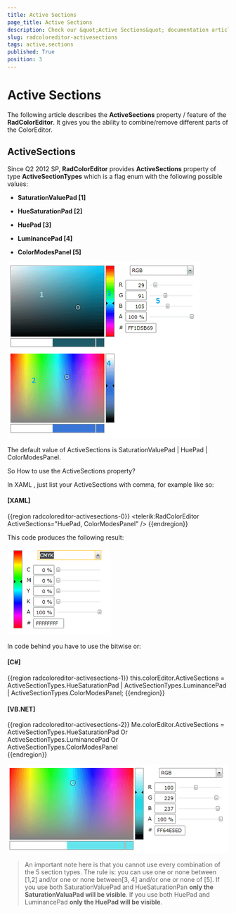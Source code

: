 ```yaml
---
title: Active Sections
page_title: Active Sections
description: Check our &quot;Active Sections&quot; documentation article for the RadColorEditor {{ site.framework_name }} control.
slug: radcoloreditor-activesections
tags: active,sections
published: True
position: 3
---
```


# Active Sections

The following article describes the __ActiveSections__ property / feature of the __RadColorEditor__. It gives you the ability to combine/remove different parts of the ColorEditor.

## ActiveSections

Since Q2 2012 SP, __RadColorEditor__ provides __ActiveSections__ property of type __ActiveSectionTypes__ which is a flag enum with the following possible values:        
			
* __SaturationValuePad [1]__

* __HueSaturationPad [2]__

* __HuePad [3]__

* __LuminancePad [4]__

* __ColorModesPanel [5]__

![active Sections](images/activeSections.png)

The default value of ActiveSections is SaturationValuePad | HuePad | ColorModesPanel.		

So How to use the ActiveSections property?		

In XAML , just list your ActiveSections with comma, for example like so:

#### __[XAML]__
{{region radcoloreditor-activesections-0}}
    <telerik:RadColorEditor  ActiveSections="HuePad, ColorModesPanel" />
{{endregion}}

This code produces the following result:

![active Sections 2](images/activeSections2.png)
    
In code behind you have to use the bitwise or:

#### __[C#]__
{{region radcoloreditor-activesections-1}}
    this.colorEditor.ActiveSections = ActiveSectionTypes.HueSaturationPad | ActiveSectionTypes.LuminancePad | ActiveSectionTypes.ColorModesPanel;
{{endregion}}
		
#### __[VB.NET]__
{{region radcoloreditor-activesections-2}}
    Me.colorEditor.ActiveSections = ActiveSectionTypes.HueSaturationPad Or ActiveSectionTypes.LuminancePad Or ActiveSectionTypes.ColorModesPanel		
{{endregion}}

![active Sections 3](images/activeSections3.png)

>An important note here is that you cannot use every combination of the 5 section types. The rule is: you can use one or none between [1,2] and/or one or none between[3, 4] and/or one or none of [5]. If you use both SaturationValuePad and HueSaturationPan __only the SaturationValuaPad will be visible__. If you use both HuePad and LuminancePad __only the HuePad will be visible__.
